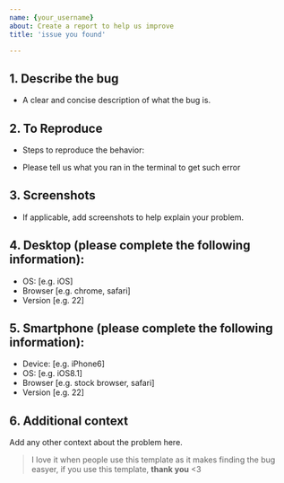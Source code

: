 ```yaml
---
name: {your_username}
about: Create a report to help us improve
title: 'issue you found'

---
```


##  **1.** Describe the bug
* A clear and concise description of what the bug is.


##  **2.** To Reproduce
* Steps to reproduce the behavior:
 - Please tell us what you ran in the terminal to get such error

##  **3.** Screenshots
* If applicable, add screenshots to help explain your problem.

## **4.** Desktop (please complete the following information):
 - OS: [e.g. iOS]
 - Browser [e.g. chrome, safari]
 - Version [e.g. 22]

## **5.** Smartphone (please complete the following information):
 - Device: [e.g. iPhone6]
 - OS: [e.g. iOS8.1]
 - Browser [e.g. stock browser, safari]
 - Version [e.g. 22]

## **6.** Additional context
Add any other context about the problem here.

> I love it when people use this template as it makes finding the bug easyer, if you use this template, **thank you** <3
